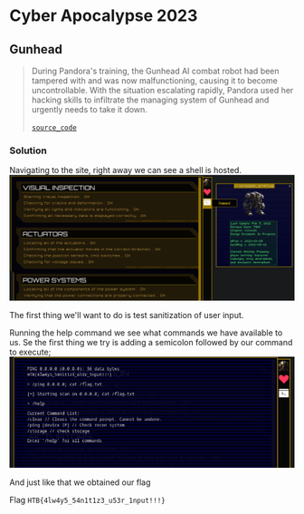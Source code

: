 # Cyber Apocalypse 2023

## Gunhead

> During Pandora's training, the Gunhead AI combat robot had been tampered with and was now malfunctioning, causing it to become uncontrollable.
> With the situation escalating rapidly, Pandora used her hacking skills to infiltrate the managing system of Gunhead and urgently needs to take it down.
> 
> [`source_code`](web_gunhead.zip)

### Solution
Navigating to the site, right away we can see a shell is hosted.
![shell](discovery.png)

The first thing we'll want to do is test sanitization of user input.

Running the help command we see what commands we have available to us. Se the first thing we try is adding a semicolon followed by our command to execute;
![sanitization-check](flag.png)

And just like that we obtained our flag

Flag `HTB{4lw4y5_54n1t1z3_u53r_1nput!!!}`
